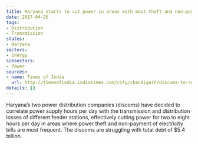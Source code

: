 ```yaml
---
title: Haryana starts to cut power in areas with most theft and non-payment
date: 2017-04-26
tags:
- Distribution
- Transmission
states:
- Haryana
sectors:
- Energy
subsectors:
- Power
sources:
- name: Times of India
  url: http://timesofindia.indiatimes.com/city/chandigarh/discoms-to-reduce-supply-to-areas-with-rampant-power-theft-unpaid-bills/articleshow/58287955.cms
details: []
---
```


Haryana’s two power distribution companies (discoms) have decided to correlate power supply hours per day with the transmission and distribution losses of different feeder stations, effectively cutting power for two to eight hours per day in areas where power theft and non-payment of electricity bills are most frequent. The discoms are struggling with total debt of $5.4 billion.
